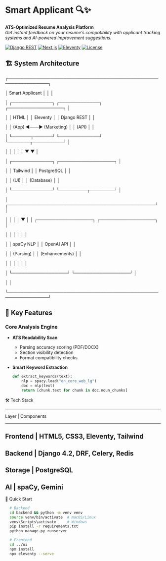 # Smart Applicant 🔍✨

**ATS-Optimized Resume Analysis Platform**  
*Get instant feedback on your resume's compatibility with applicant tracking systems and AI-powered improvement suggestions.*

[![Django REST](https://img.shields.io/badge/Django_REST-092E20?style=for-the-badge&logo=django&logoColor=white)](https://www.django-rest-framework.org/)
[![Next.js](https://img.shields.io/badge/Next.js-13-000000?style=for-the-badge&logo=nextdotjs&logoColor=white)](https://nextjs.org/)
[![Eleventy](https://img.shields.io/badge/Eleventy-1.0.0-4A2B8C?style=for-the-badge)](https://www.11ty.dev/)
[![License](https://img.shields.io/badge/License-MIT-blue.svg)](LICENSE)

## 🏗️ System Architecture
┌───────────────────────────────────────────────────────────────┐

│ Smart Applicant │
│ │

│ ┌─────────────┐ ┌─────────────┐ ┌──────────────────┐ │

│ │ HTML │ │ Eleventy │ │ Django REST │ │

│ │ (App) ◄───► (Marketing) │ │ (API) │ │

│ └──────┬──────┘ └─────────────┘ └───────┬──────────┘ │

│ │ │ │
│ ▼ ▼ │

│ ┌─────────────┐ ┌──────────────────┐ │

│ │ Tailwind │ │ PostgreSQL │ │

│ │ (UI) │ │ (Database) │ │

│ └─────────────┘ └─────────┬────────┘ │

│ ┌────────────────────────────────────────────────┘ │

│ │ │
│ ▼ │
│ ┌──────────────────┐ ┌──────────────────┐ │

│ │ │ │ │ │

│ │ spaCy NLP │ │ OpenAI API │ │

│ │ (Parsing) │ │ (Enhancements) │ │

│ │ │ │ │ │

│ └──────────────────┘ └──────────────────┘ │

│ │

└───────────────────────────────────────────────────────────────┘




## 🌟 Key Features

### Core Analysis Engine
- **ATS Readability Scan**  
  - Parsing accuracy scoring (PDF/DOCX)
  - Section visibility detection
  - Format compatibility checks

- **Smart Keyword Extraction**  
  ```python
  def extract_keywords(text):
      nlp = spacy.load("en_core_web_lg")
      doc = nlp(text)
      return [chunk.text for chunk in doc.noun_chunks]

🛠️ Tech Stack
__________________________________________________________
Layer	     |             Components
__________________________________________________________
Frontend   |            HTML5, CSS3, Eleventy, Tailwind
----------------------------------------------------------
Backend    |	          Django 4.2, DRF, Celery, Redis
----------------------------------------------------------
Storage    |          	PostgreSQL
----------------------------------------------------------
AI         |          	spaCy, Gemini
----------------------------------------------------------

🚀 Quick Start
```bash
  # Backend
  cd backend && python -m venv venv
  source venv/bin/activate  # macOS/Linux
  venv\Scripts\activate     # Windows
  pip install -r requirements.txt
  python manage.py runserver
```
```bash
  # Frontend
  cd ../ui
  npm install
  npx eleventy --serve
```